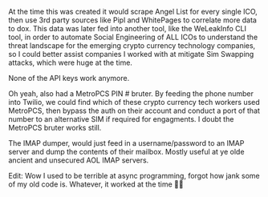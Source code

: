 At the time this was created it would scrape Angel List for every single ICO, then use 3rd party sources like Pipl and WhitePages to correlate more data to dox. 
This data was later fed into another tool, like the WeLeakInfo CLI tool, in order to automate Social Engineering of ALL ICOs to understand the threat landscape for the emerging crypto currency technology companies, so I could better assist companies I worked with at mitigate Sim Swapping attacks, which were huge at the time. 

None of the API keys work anymore.

Oh yeah, also had a MetroPCS PIN # bruter. By feeding the phone number into Twilio, we could find which of these crypto currency tech workers used MetroPCS, then bypass the auth on their account and conduct a port of that number to an alternative SIM if required for engagments. I doubt the MetroPCS bruter works still. 

The IMAP dumper, would just feed in a username/password to an IMAP server and dump the contents of their mailbox. Mostly useful at ye olde ancient and unsecured AOL IMAP servers. 

Edit: Wow I used to be terrible at async programming, forgot how jank some of my old code is. Whatever, it worked at the time 🤷‍♂️
